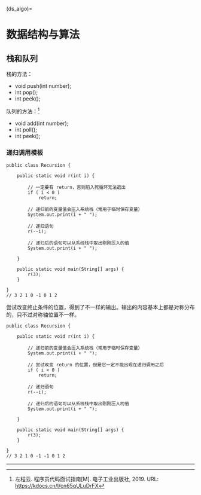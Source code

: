 (ds_algo)=
# 数据结构与算法

## 栈和队列

栈的方法：

- void push(int number);
- int pop();
- int peek();

队列的方法：[^cite_ref-1]

- void add(int number);
- int poll();
- int peek();

### 递归调用模板

```{code-block} java
public class Recursion {

    public static void r(int i) {

        // 一定要有 return，否则陷入死循环无法退出
        if ( i < 0 )
            return; 
        
        // 递归前的变量值会压入系统栈（常用于临时保存变量）
        System.out.print(i + " ");
        
        // 递归语句
        r(--i);

        // 递归后的语句可以从系统栈中取出刚刚压入的值
        System.out.print(i + " ");
    
    }

    public static void main(String[] args) {
        r(3);
    }

}
// 3 2 1 0 -1 0 1 2
```

尝试改变终止条件的位置，得到了不一样的输出。输出的内容基本上都是对称分布的，只不过对称轴位置不一样。

```{code-block} java
public class Recursion {

    public static void r(int i) {

        // 递归前的变量值会压入系统栈（常用于临时保存变量）
        System.out.print(i + " ");

        // 尝试改变 return 的位置，但是它一定不能出现在递归调用之后
        if ( i < 0 )
            return; 
           
        // 递归语句
        r(--i);
     
        // 递归后的语句可以从系统栈中取出刚刚压入的值
        System.out.print(i + " ");
    
    }

    public static void main(String[] args) {
        r(3);
    }

}
// 3 2 1 0 -1 -1 0 1 2
```

---

[^cite_ref-1]: 左程云. 程序员代码面试指南[M]. 电子工业出版社, 2019. URL: <https://kdocs.cn/l/cn65qULuDrFX>
